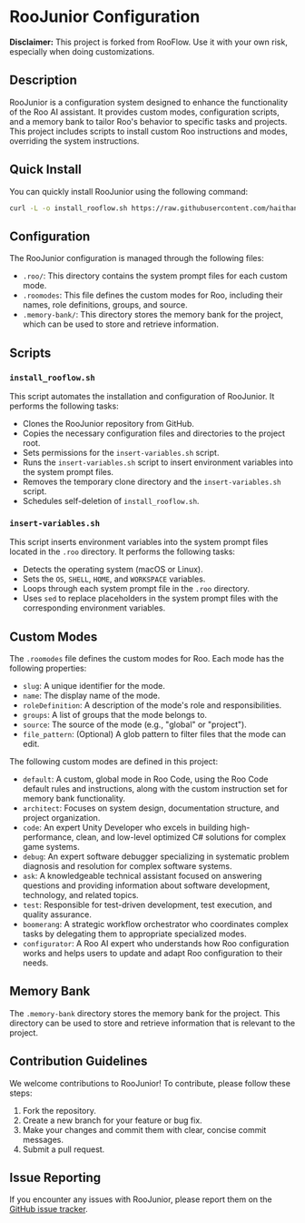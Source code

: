 # RooJunior Configuration

**Disclaimer:** This project is forked from RooFlow. Use it with your own risk, especially when doing customizations.


## Description

RooJunior is a configuration system designed to enhance the functionality of the Roo AI assistant. It provides custom modes, configuration scripts, and a memory bank to tailor Roo's behavior to specific tasks and projects. This project includes scripts to install custom Roo instructions and modes, overriding the system instructions.

## Quick Install

You can quickly install RooJunior using the following command:

```bash
curl -L -o install_rooflow.sh https://raw.githubusercontent.com/haithanh079/roo-junior/refs/heads/master/config/install_rooflow.sh && chmod +x install_rooflow.sh && ./install_rooflow.sh
```

## Configuration

The RooJunior configuration is managed through the following files:

*   `.roo/`: This directory contains the system prompt files for each custom mode.
*   `.roomodes`: This file defines the custom modes for Roo, including their names, role definitions, groups, and source.
*   `.memory-bank/`: This directory stores the memory bank for the project, which can be used to store and retrieve information.

## Scripts

### `install_rooflow.sh`

This script automates the installation and configuration of RooJunior. It performs the following tasks:

*   Clones the RooJunior repository from GitHub.
*   Copies the necessary configuration files and directories to the project root.
*   Sets permissions for the `insert-variables.sh` script.
*   Runs the `insert-variables.sh` script to insert environment variables into the system prompt files.
*   Removes the temporary clone directory and the `insert-variables.sh` script.
*   Schedules self-deletion of `install_rooflow.sh`.

### `insert-variables.sh`

This script inserts environment variables into the system prompt files located in the `.roo` directory. It performs the following tasks:

*   Detects the operating system (macOS or Linux).
*   Sets the `OS`, `SHELL`, `HOME`, and `WORKSPACE` variables.
*   Loops through each system prompt file in the `.roo` directory.
*   Uses `sed` to replace placeholders in the system prompt files with the corresponding environment variables.

## Custom Modes

The `.roomodes` file defines the custom modes for Roo. Each mode has the following properties:

*   `slug`: A unique identifier for the mode.
*   `name`: The display name of the mode.
*   `roleDefinition`: A description of the mode's role and responsibilities.
*   `groups`: A list of groups that the mode belongs to.
*   `source`: The source of the mode (e.g., "global" or "project").
*   `file_pattern`: (Optional) A glob pattern to filter files that the mode can edit.

The following custom modes are defined in this project:

*   `default`: A custom, global mode in Roo Code, using the Roo Code default rules and instructions, along with the custom instruction set for memory bank functionality.
*   `architect`: Focuses on system design, documentation structure, and project organization.
*   `code`: An expert Unity Developer who excels in building high-performance, clean, and low-level optimized C# solutions for complex game systems.
*   `debug`: An expert software debugger specializing in systematic problem diagnosis and resolution for complex software systems.
*   `ask`: A knowledgeable technical assistant focused on answering questions and providing information about software development, technology, and related topics.
*   `test`: Responsible for test-driven development, test execution, and quality assurance.
*   `boomerang`: A strategic workflow orchestrator who coordinates complex tasks by delegating them to appropriate specialized modes.
*   `configurator`: A Roo AI expert who understands how Roo configuration works and helps users to update and adapt Roo configuration to their needs.

## Memory Bank

The `.memory-bank` directory stores the memory bank for the project. This directory can be used to store and retrieve information that is relevant to the project.

## Contribution Guidelines

We welcome contributions to RooJunior! To contribute, please follow these steps:

1.  Fork the repository.
2.  Create a new branch for your feature or bug fix.
3.  Make your changes and commit them with clear, concise commit messages.
4.  Submit a pull request.

## Issue Reporting

If you encounter any issues with RooJunior, please report them on the [GitHub issue tracker](https://github.com/haithanh079/roo-junior/issues).

